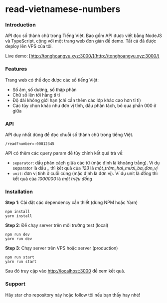 # read-vietnamese-numbers

### Introduction

API đọc số thành chữ trong Tiếng Việt.
Bao gồm API được viết bằng NodeJS và TypeScript, cộng với một trang web đơn giản để demo. Tất cả đã được deploy lên VPS của tôi.

Live demo: [http://tonghoangvu.xyz:3000/](http://tonghoangvu.xyz:3000/)

### Features

Trang web có thể đọc được các số tiếng Việt:
* Số âm, số dương, số thập phân
* Chữ số lên tới hàng tỉ tỉ
* Độ dài không giới hạn (chỉ cần thêm các lớp khác cao hơn tỉ tỉ)
* Các tùy chọn khác như đơn vị tính, dấu phân tách, bỏ qua phần 000 ở giữa

### API

API duy nhất dùng để đọc chuỗi số thành chữ trong tiếng Việt.

```
/read?number=-00012345
```

API có thêm các query param để tùy chỉnh kết quả trả về:

* `separator`: dấu phân cách giữa các từ (mặc định là khoảng trắng). Ví dụ separator là dấu *_* thì kết quả của *123* là *một_trăm_hai_mươi_ba_đơn_vị*
* `unit`: đơn vị tính ở cuối cùng (mặc định là đơn vị). Ví dụ unit là *đồng* thì kết quả của *1000000* là *một triệu đồng*

### Installation

**Step 1**: Cài đặt các dependency cần thiết (dùng NPM hoặc Yarn)

```
npm install
yarn install
```

**Step 2**: Để chạy server trên môi trường test (local)

```
npm run dev
yarn run dev
```

**Step 3**: Chạy server trên VPS hoặc server (production)

```
npm run start
yarn run start
```

Sau đó truy cập vào [http://localhost:3000](http://localhost:3000) để xem kết quả.

### Support

Hãy star cho repository này hoặc follow tôi nếu bạn thấy hay nhé!
